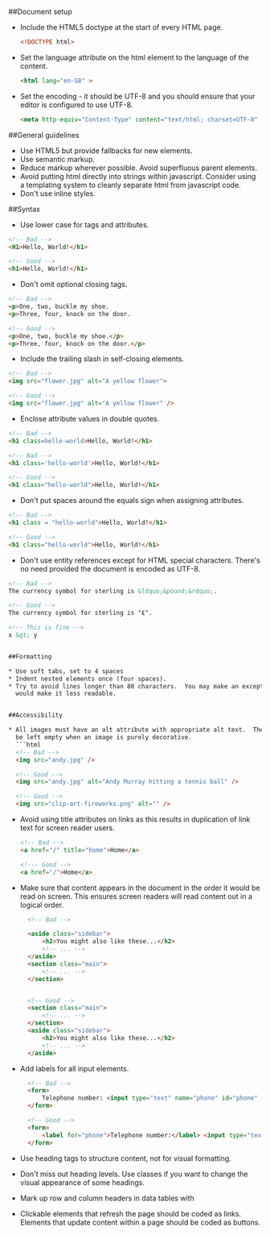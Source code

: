 
##Document setup

* Include the HTML5 doctype at the start of every HTML page.
  ```html
  <!DOCTYPE html>
  ```

* Set the language attribute on the html element to the language of the content.
  ```html
  <html lang="en-GB" >
  ```

* Set the encoding - it should be UTF-8 and you should ensure that your editor is configured
  to use UTF-8.
  ```html
  <meta http-equiv="Content-Type" content="text/html; charset=UTF-8" />
  ```


##General guidelines

* Use HTML5 but provide fallbacks for new elements.
* Use semantic markup.
* Reduce markup wherever possible. Avoid superfluous parent elements.
* Avoid putting html directly into strings within javascript.  Consider using a templating system
  to cleanly separate html from javascript code.
* Don't use inline styles.


##Syntax

* Use lower case for tags and attributes.
```html
<!-- Bad -->
<H1>Hello, World!</h1>

<!-- Good -->
<h1>Hello, World!</h1>
```

* Don't omit optional closing tags.
```html
<!-- Bad -->
<p>One, two, buckle my shoe.
<p>Three, four, knock on the door.

<!-- Good -->
<p>One, two, buckle my shoe.</p>
<p>Three, four, knock on the door.</p>
```

* Include the trailing slash in self-closing elements.
```html
<!-- Bad -->
<img src="flower.jpg" alt="A yellow flower">

<!-- Good -->
<img src="flower.jpg" alt="A yellow flower" />
```

* Enclose attribute values in double quotes.
```html
<!-- Bad -->
<h1 class=hello-world>Hello, World!</h1>

<!-- Bad -->
<h1 class='hello-world'>Hello, World!</h1>

<!-- Good -->
<h1 class="hello-world">Hello, World!</h1>
```
* Don't put spaces around the equals sign when assigning attributes.
```html
<!-- Bad -->
<h1 class = "hello-world">Hello, World!</h1>

<!-- Good -->
<h1 class="hello-world">Hello, World!</h1>
```

* Don't use entity references except for HTML special characters.  There's no need provided the
  document is encoded as UTF-8.
```html
<!-- Bad -->
The currency symbol for sterling is &ldquo;&pound;&rdquo;.

<!-- Good -->
The currency symbol for sterling is "£".

<!-- This is fine -->
x &gt; y


##Formatting

* Use soft tabs, set to 4 spaces
* Indent nested elements once (four spaces).
* Try to avoid lines longer than 80 characters.  You may make an exception when splitting the line
  would make it less readable.


##Accessibility

* All images must have an alt attribute with appropriate alt text.  The alt attribute may
  be left empty when an image is purely decorative.
  ```html
  <!-- Bad -->
  <img src="andy.jpg" />

  <!-- Good -->
  <img src="andy.jpg" alt="Andy Murray hitting a tennis ball" />

  <!-- Good -->
  <img src="clip-art-fireworks.png" alt="" />
  ```

* Avoid using title attributes on links as this results in duplication of link text
  for screen reader users.
  ```html
  <!-- Bad -->
  <a href="/" title="home">Home</a>

  <!--- Good -->
  <a href="/">Home</a>
  ```


* Make sure that content appears in the document in the order it would be read on screen.
  This ensures screen readers will read content out in a logical order.
  ```html
    <!-- Bad -->

    <aside class="sidebar">
        <h2>You might also like these...</h2>
        <!-- ... -->
    </aside>
    <section class="main">
        <!-- ... -->
    </section>


    <!-- Good -->
    <section class="main">
        <!-- ... -->
    </section>
    <aside class="sidebar">
        <h2>You might also like these...</h2>
        <!-- ... -->
    </aside>

  ```

* Add labels for all input elements.

  ```html
    <!-- Bad -->
    <form>
        Telephone number: <input type="text" name="phone" id="phone" />
    </form>

    <!-- Good -->
    <form>
        <label for="phone">Telephone number:</label> <input type="text" name="phone" id="phone" />
    </form>

  ```
* Use heading tags to structure content, not for visual formatting.

* Don't miss out heading levels.  Use classes if you want to change the visual appearance of some
  headings.
* Mark up row and column headers in data tables with <th>
* Clickable elements that refresh the page should be coded as links. Elements that update content
  within a page should be coded as buttons.
